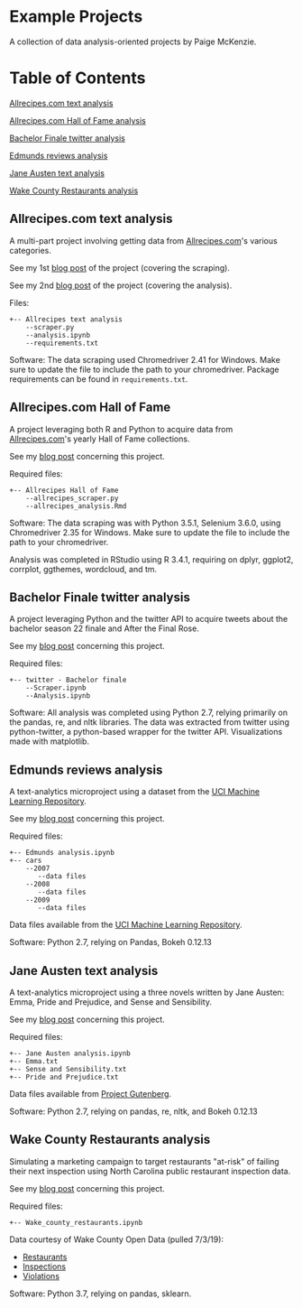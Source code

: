 # Example Projects

A collection of data analysis-oriented projects by Paige McKenzie. 

Table of Contents
======
[Allrecipes.com text analysis](#allrecipes-text)

[Allrecipes.com Hall of Fame analysis](#allrecipes-hof)

[Bachelor Finale twitter analysis](#bachelor-finale)

[Edmunds reviews analysis](#Edmunds)

[Jane Austen text analysis](#Jane)

[Wake County Restaurants analysis](#wake-county)

<a name="allrecipes-text"/>

## Allrecipes.com text analysis

A multi-part project involving getting data from [Allrecipes.com](http://www.allrecipes.com)'s
various categories.

See my 1st [blog post](https://p-mckenzie.github.io/2018/08/06/Allrecipes-categories-scraper/) of the project (covering the scraping).

See my 2nd [blog post](https://p-mckenzie.github.io/2018/10/01/ingredient-analysis/) of the project (covering the analysis).

Files:
```
+-- Allrecipes text analysis
    --scraper.py
    --analysis.ipynb
    --requirements.txt
```

Software:
The data scraping used Chromedriver 2.41 for Windows. Make sure to update the file to include the path to your chromedriver.
Package requirements can be found in `requirements.txt`.

<a name="allrecipes-hof"/>

## Allrecipes.com Hall of Fame

A project leveraging both R and Python to acquire data from [Allrecipes.com](http://www.allrecipes.com)'s
yearly Hall of Fame collections.

See my [blog post](https://p-mckenzie.github.io/2018/02/23/allrecipes-hall-of-fame/) concerning this project.

Required files:
```
+-- Allrecipes Hall of Fame
    --allrecipes_scraper.py
    --allrecipes_analysis.Rmd
```

Software:
The data scraping was with Python 3.5.1, Selenium 3.6.0, using Chromedriver 2.35 for Windows. Make sure to update the file to include the path to your chromedriver.

Analysis was completed in RStudio using R 3.4.1, requiring on dplyr, ggplot2, corrplot, ggthemes, wordcloud, and tm.

<a name="bachelor-finale"/>

## Bachelor Finale twitter analysis

A project leveraging Python and the twitter API to acquire tweets about the bachelor season 22 finale and After the Final Rose.

See my [blog post](https://p-mckenzie.github.io/2018/03/12/Bachelor-finale/) concerning this project.

Required files:
```
+-- twitter - Bachelor finale
    --Scraper.ipynb
    --Analysis.ipynb
```

Software:
All analysis was completed using Python 2.7, relying primarily on the pandas, re, and nltk libraries. 
The data was extracted from twitter using python-twitter, a python-based wrapper for the twitter API.
Visualizations made with matplotlib.

<a name="Edmunds"/>

## Edmunds reviews analysis

A text-analytics microproject using a dataset from the [UCI Machine Learning Repository](http://archive.ics.uci.edu/ml/datasets/opinrank+review+dataset).

See my [blog post](https://p-mckenzie.github.io/content/2017/11/16/edmunds-reviews/) concerning this project.

Required files:
```
+-- Edmunds analysis.ipynb
+-- cars
    --2007
       --data files
    --2008
       --data files
    --2009
       --data files
```
Data files available from the [UCI Machine Learning Repository](http://archive.ics.uci.edu/ml/datasets/opinrank+review+dataset).

Software:
Python 2.7, relying on Pandas, Bokeh 0.12.13

<a name="Jane"/>

## Jane Austen text analysis

A text-analytics microproject using a three novels written by Jane Austen: Emma, Pride and Prejudice, and Sense and Sensibility.

See my [blog post](https://p-mckenzie.github.io/content/2018/01/11/Jane-Austen/) concerning this project.

Required files:
```
+-- Jane Austen analysis.ipynb
+-- Emma.txt
+-- Sense and Sensibility.txt
+-- Pride and Prejudice.txt
```
Data files available from [Project Gutenberg](https://www.gutenberg.org/).

Software:
Python 2.7, relying on pandas, re, nltk, and Bokeh 0.12.13

## Wake County Restaurants analysis

Simulating a marketing campaign to target restaurants "at-risk" of failing their next inspection using North Carolina public restaurant inspection data.

See my [blog post](https://p-mckenzie.github.io/2019/07/22/Wake-county-restaurants/) concerning this project.

Required files:
```
+-- Wake_county_restaurants.ipynb
```
Data courtesy of Wake County Open Data (pulled 7/3/19):
* [Restaurants](https://data-wake.opendata.arcgis.com/datasets/restaurants-in-wake-county)
* [Inspections](https://data-wake.opendata.arcgis.com/datasets/food-inspections)
* [Violations](https://data-wake.opendata.arcgis.com/datasets/food-inspection-violations)

Software:
Python 3.7, relying on pandas, sklearn.
